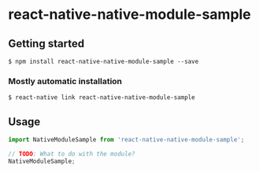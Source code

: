 # react-native-native-module-sample

## Getting started

`$ npm install react-native-native-module-sample --save`

### Mostly automatic installation

`$ react-native link react-native-native-module-sample`

## Usage
```javascript
import NativeModuleSample from 'react-native-native-module-sample';

// TODO: What to do with the module?
NativeModuleSample;
```
